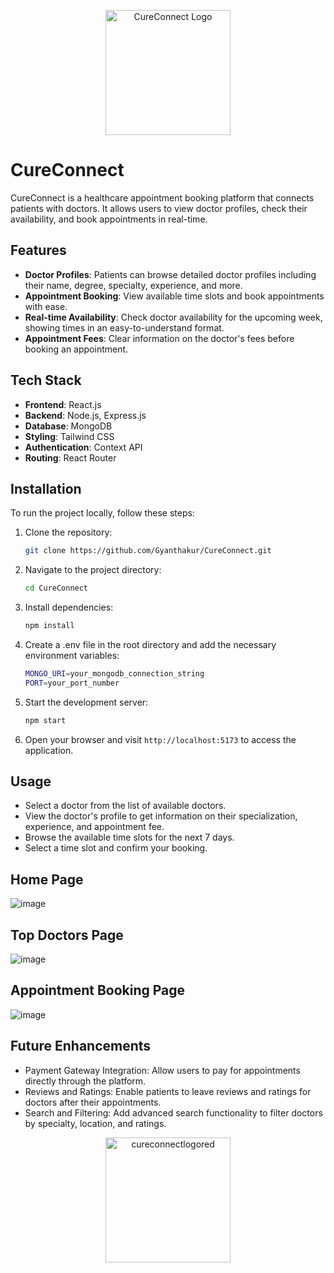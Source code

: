<p align="center">
  <img src="https://github.com/user-attachments/assets/ece2611f-6ccb-4d6d-8bd8-4d62c82703b3" alt="CureConnect Logo" width="200"/>
</p>

# CureConnect

CureConnect is a healthcare appointment booking platform that connects patients with doctors. It allows users to view doctor profiles, check their availability, and book appointments in real-time.

## Features

- **Doctor Profiles**: Patients can browse detailed doctor profiles including their name, degree, specialty, experience, and more.
- **Appointment Booking**: View available time slots and book appointments with ease.
- **Real-time Availability**: Check doctor availability for the upcoming week, showing times in an easy-to-understand format.
- **Appointment Fees**: Clear information on the doctor's fees before booking an appointment.

## Tech Stack

- **Frontend**: React.js
- **Backend**: Node.js, Express.js
- **Database**: MongoDB
- **Styling**: Tailwind CSS
- **Authentication**: Context API
- **Routing**: React Router

## Installation

To run the project locally, follow these steps:

1. Clone the repository:

   ```bash
   git clone https://github.com/Gyanthakur/CureConnect.git
   ```

2. Navigate to the project directory:

   ```bash
   cd CureConnect
   ```

3. Install dependencies:

   ```bash
   npm install
   ```

4. Create a .env file in the root directory and add the necessary environment variables:

   ```bash
   MONGO_URI=your_mongodb_connection_string
   PORT=your_port_number
   ```

5. Start the development server:

   ```bash
   npm start
   ```

6. Open your browser and visit `http://localhost:5173` to access the application.

## Usage

- Select a doctor from the list of available doctors.
- View the doctor's profile to get information on their specialization, experience, and appointment fee.
- Browse the available time slots for the next 7 days.
- Select a time slot and confirm your booking.

## Home Page

![image](https://github.com/user-attachments/assets/4de10b8d-9121-48cc-9454-3bd3b31d01fc)


## Top Doctors Page

![image](https://github.com/user-attachments/assets/42cc2552-9d1b-45c9-8cb5-4e9cc10ea9ea)

## Appointment Booking Page

![image](https://github.com/user-attachments/assets/f979cd9d-ee89-4d13-886f-621ed0ad065d)

## Future Enhancements

- Payment Gateway Integration: Allow users to pay for appointments directly through the platform.
- Reviews and Ratings: Enable patients to leave reviews and ratings for doctors after their appointments.
- Search and Filtering: Add advanced search functionality to filter doctors by specialty, location, and ratings.




<p align="center">
  <img src="https://github.com/user-attachments/assets/dfa3526f-f2c7-4999-879d-449aab91c674" alt="cureconnectlogored" width="200"/>
</p>
